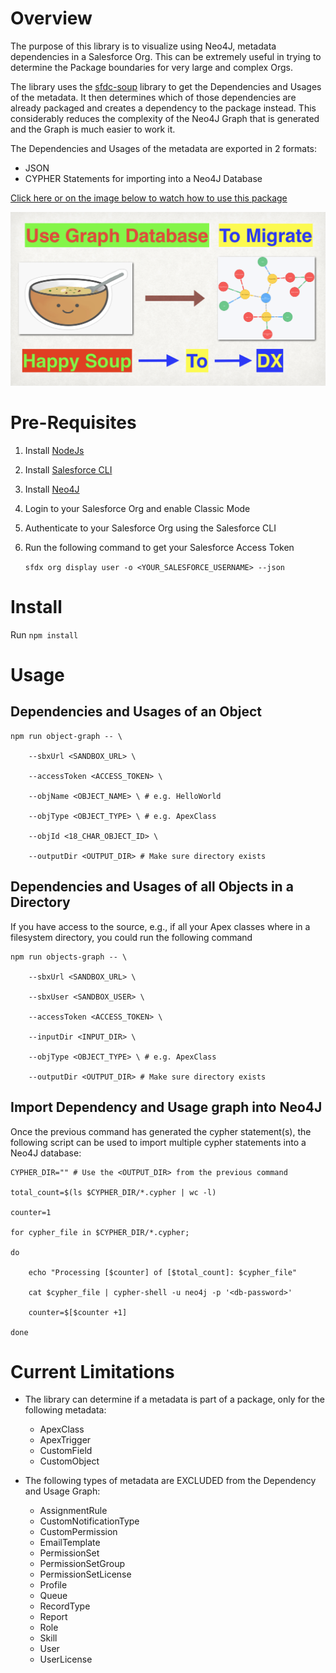 # Overview
The purpose of this library is to visualize using Neo4J, metadata dependencies in a Salesforce Org. This can be extremely useful in trying to determine the Package boundaries for very large and complex Orgs.

The library uses the [sfdc-soup](https://github.com/pgonzaleznetwork/sfdc-soup) library to get the Dependencies and Usages of the metadata. It then determines which of those dependencies are already packaged and creates a dependency to the package instead. This considerably reduces the complexity of the Neo4J Graph that is generated and the Graph is much easier to work it.

The Dependencies and Usages of the metadata are exported in 2 formats:

- JSON
- CYPHER Statements for importing into a Neo4J Database

[Click here or on the image below to watch how to use this package](https://youtu.be/O5UsiJPFPzs)

[![](yt-thumbnail.png 'Use Graph Database To Migrate Happy Soup To DX')](https://youtu.be/O5UsiJPFPzs)

# Pre-Requisites
1. Install [NodeJs](https://www.nodejs.org)
2. Install [Salesforce CLI](https://developer.salesforce.com/tools/sfdxcli)
3. Install [Neo4J](https://www.neo4j.com)
4. Login to your Salesforce Org and enable Classic Mode
5. Authenticate to your Salesforce Org using the Salesforce CLI
6. Run the following command to get your Salesforce Access Token

    `sfdx org display user -o <YOUR_SALESFORCE_USERNAME> --json`


# Install
Run `npm install`

# Usage

## Dependencies and Usages of an Object
```
npm run object-graph -- \
    
    --sbxUrl <SANDBOX_URL> \

    --accessToken <ACCESS_TOKEN> \

    --objName <OBJECT_NAME> \ # e.g. HelloWorld

    --objType <OBJECT_TYPE> \ # e.g. ApexClass

    --objId <18_CHAR_OBJECT_ID> \

    --outputDir <OUTPUT_DIR> # Make sure directory exists
```

## Dependencies and Usages of all Objects in a Directory
If you have access to the source, e.g., if all your Apex classes where in a filesystem directory, you could run the following command

```
npm run objects-graph -- \

    --sbxUrl <SANDBOX_URL> \

    --sbxUser <SANDBOX_USER> \

    --accessToken <ACCESS_TOKEN> \

    --inputDir <INPUT_DIR> \

    --objType <OBJECT_TYPE> \ # e.g. ApexClass

    --outputDir <OUTPUT_DIR> # Make sure directory exists
```

## Import Dependency and Usage graph into Neo4J
Once the previous command has generated the cypher statement(s), the following script can be used to import multiple cypher statements into a Neo4J database:

```
CYPHER_DIR="" # Use the <OUTPUT_DIR> from the previous command

total_count=$(ls $CYPHER_DIR/*.cypher | wc -l)

counter=1

for cypher_file in $CYPHER_DIR/*.cypher;

do

    echo "Processing [$counter] of [$total_count]: $cypher_file"

    cat $cypher_file | cypher-shell -u neo4j -p '<db-password>'

    counter=$[$counter +1]

done
```

# Current Limitations
- The library can determine if a metadata is part of a package, only for the following metadata:
    - ApexClass
    - ApexTrigger
    - CustomField
    - CustomObject

- The following types of metadata are EXCLUDED from the Dependency and Usage Graph:
    - AssignmentRule
    - CustomNotificationType
    - CustomPermission
    - EmailTemplate
    - PermissionSet
    - PermissionSetGroup
    - PermissionSetLicense
    - Profile
    - Queue
    - RecordType
    - Report
    - Role
    - Skill
    - User
    - UserLicense
